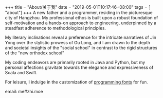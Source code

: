 +++
title = "About/关于我"
date = "2019-05-01T10:17:46+08:00"
tags = [ "about"]
+++
A new father and a programmer, residing in the picturesque city of Hangzhou. My professional ethos is built upon a robust foundation of self-motivation and a hands-on approach to engineering, underpinned by a steadfast adherence to methodological principles.

My literary inclinations reveal a preference for the intricate narratives of Jin Yong over the stylistic prowess of Gu Long, and I am drawn to the depth and societal insights of the "social school" in contrast to the rigid structures of the "new orthodox school"

My coding endeavors are primarily rooted in Java and Python, but my personal affections gravitate towards the elegance and expressiveness of Scala and Swift.

For leisure, I indulge in the customization of [programming fonts](https://github.com/zhimoe/programming-fonts) for fun.

email: me#zhi.moe

<!-- checkout my [resume](../resume) -->
